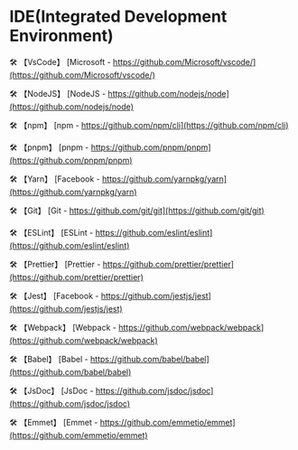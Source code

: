 # IDE(Integrated Development Environment)
🛠️ 【VsCode】 [Microsoft - https://github.com/Microsoft/vscode/](https://github.com/Microsoft/vscode/)

🛠️ 【NodeJS】 [NodeJS - https://github.com/nodejs/node](https://github.com/nodejs/node)

🛠️ 【npm】 [npm - https://github.com/npm/cli](https://github.com/npm/cli)

🛠️ 【pnpm】 [pnpm - https://github.com/pnpm/pnpm](https://github.com/pnpm/pnpm)

🛠️ 【Yarn】 [Facebook - https://github.com/yarnpkg/yarn](https://github.com/yarnpkg/yarn)

🛠️ 【Git】 [Git - https://github.com/git/git](https://github.com/git/git)

🛠️ 【ESLint】 [ESLint - https://github.com/eslint/eslint](https://github.com/eslint/eslint)

🛠️ 【Prettier】 [Prettier - https://github.com/prettier/prettier](https://github.com/prettier/prettier)

🛠️ 【Jest】 [Facebook - https://github.com/jestjs/jest](https://github.com/jestjs/jest)

🛠️ 【Webpack】 [Webpack - https://github.com/webpack/webpack](https://github.com/webpack/webpack)

🛠️ 【Babel】 [Babel - https://github.com/babel/babel](https://github.com/babel/babel)

🛠️ 【JsDoc】 [JsDoc - https://github.com/jsdoc/jsdoc](https://github.com/jsdoc/jsdoc)

🛠️ 【Emmet】 [Emmet - https://github.com/emmetio/emmet](https://github.com/emmetio/emmet)





